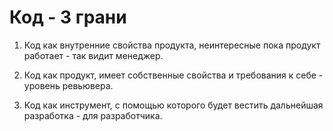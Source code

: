# Код - 3 грани

1. Код как внутренние свойства продукта, неинтересные пока продукт работает - так видит менеджер.

2. Код как продукт, имеет собственные свойства и требования к себе - уровень ревьювера.

3. Код как инструмент, с помощью которого будет вестить дальнейшая разработка - для разработчика.
